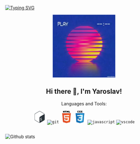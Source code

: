 [![Typing SVG](https://readme-typing-svg.demolab.com?font=Red+Hat+Mono&weight=300&size=26&pause=2000&color=FF0080&center=true&width=1000&lines=Front-end+web+and+app+developer)](https://git.io/typing-svg)

<div id="header" align="center">
  <img src="./assets/play.gif" width="200"/>
</div>

<h2 align="center">Hi there 👋, I'm Yaroslav!</h2>

<p align="center">Languages and Tools:</p>
<div align="center">
  <code><img src="https://raw.githubusercontent.com/devicons/devicon/master/icons/bash/bash-original.svg" alt="bash" width="40" height="40"/></code>
  <code><img src="https://www.vectorlogo.zone/logos/git-scm/git-scm-icon.svg" alt="git" width="40" height="40"/></code>
  <code><img src="https://raw.githubusercontent.com/devicons/devicon/master/icons/html5/html5-original-wordmark.svg" alt="html5" width="40" height="40"/></code>
  <code><img src="https://raw.githubusercontent.com/devicons/devicon/master/icons/css3/css3-original-wordmark.svg" alt="css3" width="40" height="40"/></code>
  <code><img src="https://raw.githubusercontent.com/shinokada/shinokada/master/assets/javascript.png" alt="javascript" height="40" ></code>
  <code><img src="https://raw.githubusercontent.com/shinokada/shinokada/master/assets/visual-studio-code.png" alt="vscode" height="40" ></code>
</div>

<h2 align="center"></h2>

![Github stats](https://github-readme-stats.vercel.app/api?username=YK911&title_color=ffffff&text_color=ffffff&bg_color=310deg,7928ca,ff0080&show_icons=true&icon_color=ff0080&count_private=true&hide_border=true&custom_title=YK911)

<!--
**YK911/YK911** is a ✨ _special_ ✨ repository because its `README.md` (this file) appears on your GitHub profile.

Here are some ideas to get you started:

- 🔭 I’m currently working on ...
- 🌱 I’m currently learning ...
- 👯 I’m looking to collaborate on ...
- 🤔 I’m looking for help with ...
- 💬 Ask me about ...
- 📫 How to reach me: ...
- 😄 Pronouns: ...
- ⚡ Fun fact: ...
-->
